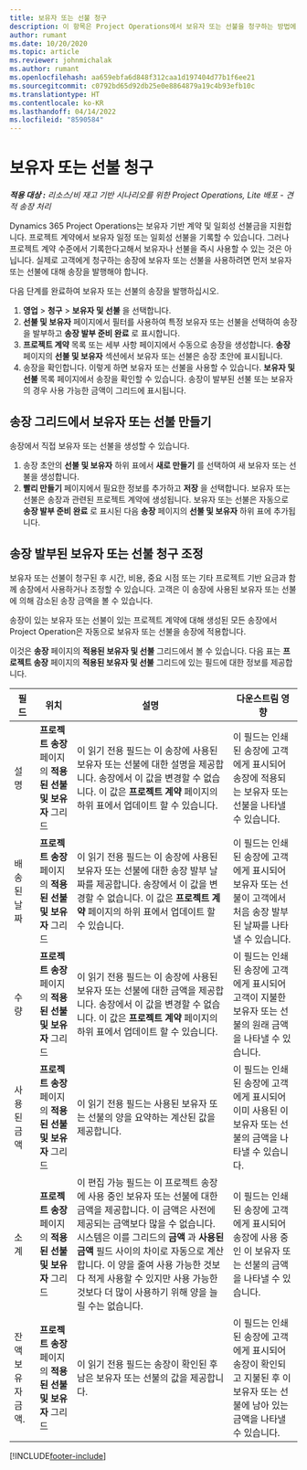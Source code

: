 ```yaml
---
title: 보유자 또는 선불 청구
description: 이 항목은 Project Operations에서 보유자 또는 선불을 청구하는 방법에 대한 정보를 제공합니다.
author: rumant
ms.date: 10/20/2020
ms.topic: article
ms.reviewer: johnmichalak
ms.author: rumant
ms.openlocfilehash: aa659ebfa6d848f312caa1d197404d77b1f6ee21
ms.sourcegitcommit: c0792bd65d92db25e0e8864879a19c4b93efb10c
ms.translationtype: HT
ms.contentlocale: ko-KR
ms.lasthandoff: 04/14/2022
ms.locfileid: "8590584"
---
```

# <a name="invoice-a-retainer-or-an-advance"></a>보유자 또는 선불 청구

_**적용 대상 :** 리소스/비 재고 기반 시나리오를 위한 Project Operations, Lite 배포 - 견적 송장 처리_

Dynamics 365 Project Operations는 보유자 기반 계약 및 일회성 선불금을 지원합니다. 프로젝트 계약에서 보유자 일정 또는 일회성 선불을 기록할 수 있습니다. 그러나 프로젝트 계약 수준에서 기록한다고해서 보유자나 선불을 즉시 사용할 수 있는 것은 아닙니다. 실제로 고객에게 청구하는 송장에 보유자 또는 선불을 사용하려면 먼저 보유자 또는 선불에 대해 송장을 발행해야 합니다.

다음 단계를 완료하여 보유자 또는 선불의 송장을 발행하십시오.

1. **영업** > **청구** > **보유자 및 선불** 을 선택합니다. 
2. **선불 및 보유자** 페이지에서 필터를 사용하여 특정 보유자 또는 선불을 선택하여 송장을 발부하고 **송장 발부 준비 완료** 로 표시합니다.
3. **프로젝트 계약** 목록 또는 세부 사항 페이지에서 수동으로 송장을 생성합니다. **송장** 페이지의 **선불 및 보유자** 섹션에서 보유자 또는 선불은 송장 초안에 표시됩니다.
4. 송장을 확인합니다. 이렇게 하면 보유자 또는 선불을 사용할 수 있습니다. **보유자 및 선불** 목록 페이지에서 송장을 확인할 수 있습니다. 송장이 발부된 선불 또는 보유자의 경우 사용 가능한 금액이 그리드에 표시됩니다.

## <a name="create-a-retainer-or-advance-from-the-invoice-grid"></a>송장 그리드에서 보유자 또는 선불 만들기

송장에서 직접 보유자 또는 선불을 생성할 수 있습니다.

1. 송장 초안의 **선불 및 보유자** 하위 표에서 **새로 만들기** 를 선택하여 새 보유자 또는 선불을 생성합니다. 
2. **빨리 만들기** 페이지에서 필요한 정보를 추가하고 **저장** 을 선택합니다. 보유자 또는 선불은 송장과 관련된 프로젝트 계약에 생성됩니다. 보유자 또는 선불은 자동으로 **송장 발부 준비 완료** 로 표시된 다음 **송장** 페이지의 **선불 및 보유자** 하위 표에 추가됩니다.

## <a name="reconcile-an-invoiced-retainer-or-advance"></a>송장 발부된 보유자 또는 선불 청구 조정

보유자 또는 선불이 청구된 후 시간, 비용, 중요 시점 또는 기타 프로젝트 기반 요금과 함께 송장에서 사용하거나 조정할 수 있습니다. 고객은 이 송장에 사용된 보유자 또는 선불에 의해 감소된 송장 금액을 볼 수 있습니다.

송장이 있는 보유자 또는 선불이 있는 프로젝트 계약에 대해 생성된 모든 송장에서 Project Operation은 자동으로 보유자 또는 선불을 송장에 적용합니다.

이것은 **송장** 페이지의 **적용된 보유자 및 선불** 그리드에서 볼 수 있습니다. 다음 표는 **프로젝트 송장** 페이지의 **적용된 보유자 및 선불** 그리드에 있는 필드에 대한 정보를 제공합니다.

| 필드 | 위치 | 설명 | 다운스트림 영향 |
| --- | --- | --- | --- |
| 설명 | **프로젝트 송장** 페이지의 **적용된 선불 및 보유자** 그리드 |이 읽기 전용 필드는 이 송장에 사용된 보유자 또는 선불에 대한 설명을 제공합니다. 송장에서 이 값을 변경할 수 없습니다. 이 값은 **프로젝트 계약** 페이지의 하위 표에서 업데이트 할 수 있습니다. | 이 필드는 인쇄된 송장에 고객에게 표시되어 송장에 적용되는 보유자 또는 선불을 나타낼 수 있습니다. |
| 배송된 날짜 | **프로젝트 송장** 페이지의 **적용된 선불 및 보유자** 그리드  | 이 읽기 전용 필드는 이 송장에 사용된 보유자 또는 선불에 대한 송장 발부 날짜를 제공합니다. 송장에서 이 값을 변경할 수 없습니다. 이 값은 **프로젝트 계약** 페이지의 하위 표에서 업데이트 할 수 있습니다. | 이 필드는 인쇄된 송장에 고객에게 표시되어 보유자 또는 선불이 고객에서 처음 송장 발부된 날짜를 나타낼 수 있습니다. |
| 수량 | **프로젝트 송장** 페이지의 **적용된 선불 및 보유자** 그리드  | 이 읽기 전용 필드는 이 송장에 사용된 보유자 또는 선불에 대한 금액을 제공합니다. 송장에서 이 값을 변경할 수 없습니다. 이 값은 **프로젝트 계약** 페이지의 하위 표에서 업데이트 할 수 있습니다. | 이 필드는 인쇄된 송장에 고객에게 표시되어 고객이 지불한 보유자 또는 선불의 원래 금액을 나타낼 수 있습니다. |
| 사용된 금액 | **프로젝트 송장** 페이지의 **적용된 선불 및 보유자** 그리드  | 이 읽기 전용 필드는 사용된 보유자 또는 선불의 양을 요약하는 계산된 값을 제공합니다. | 이 필드는 인쇄된 송장에 고객에게 표시되어 이미 사용된 이 보유자 또는 선불의 금액을 나타낼 수 있습니다. |
| 소계 | **프로젝트 송장** 페이지의 **적용된 선불 및 보유자** 그리드  | 이 편집 가능 필드는 이 프로젝트 송장에 사용 중인 보유자 또는 선불에 대한 금액을 제공합니다. 이 금액은 사전에 제공되는 금액보다 많을 수 없습니다. 시스템은 이를 그리드의 **금액** 과 **사용된 금액** 필드 사이의 차이로 자동으로 계산합니다. 이 양을 줄여 사용 가능한 것보다 적게 사용할 수 있지만 사용 가능한 것보다 더 많이 사용하기 위해 양을 늘릴 수는 없습니다. | 이 필드는 인쇄된 송장에 고객에게 표시되어 송장에 사용 중인 이 보유자 또는 선불의 금액을 나타낼 수 있습니다. |
| 잔액 보유자 금액. | **프로젝트 송장** 페이지의 **적용된 선불 및 보유자** 그리드  | 이 읽기 전용 필드는 송장이 확인된 후 남은 보유자 또는 선불의 값을 제공합니다. | 이 필드는 인쇄된 송장에 고객에게 표시되어 송장이 확인되고 지불된 후 이 보유자 또는 선불에 남아 있는 금액을 나타낼 수 있습니다. |


[!INCLUDE[footer-include](../../includes/footer-banner.md)]